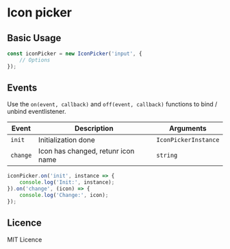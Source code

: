 # Icon picker
## Basic Usage
```javascript
const iconPicker = new IconPicker('input', {
    // Options
});
```

## Events
Use the `on(event, callback)` and `off(event, callback)` functions to bind / unbind eventlistener.

| Event          | Description                           | Arguments            |
| -------------- | -----------                           | ---------            |
| `init`         | Initialization done                   | `IconPickerInstance` |
| `change`       | Icon has changed, retunr icon name    | `string`             |

```javascript
iconPicker.on('init', instance => {
    console.log('Init:', instance);
}).on('change', (icon) => {
    console.log('Change:', icon);
});
```

## Licence
MIT Licence

